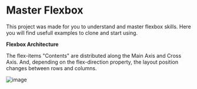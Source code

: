 # Master Flexbox

This project was made for you to understand and master flexbox skills. Here you will find usefull examples to clone and start using.


**Flexbox Architecture**

The flex-items "Contents" are distributed along the Main Axis and Cross Axis. And, depending on the flex-direction property, the layout position changes between rows and columns.

![image](https://user-images.githubusercontent.com/22727203/116744600-34a84980-aa03-11eb-9e34-70c89178e9c0.png)
